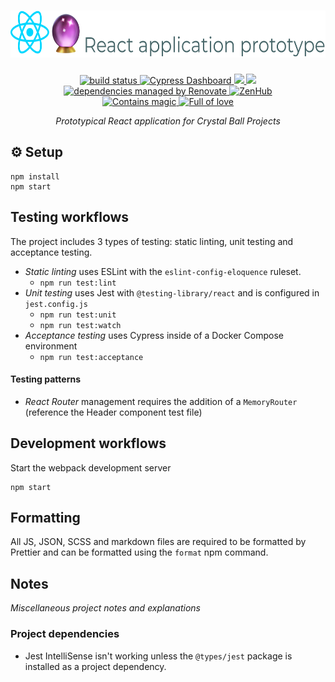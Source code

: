 <h1 align="right">
  <img height=75 src="./docs/assets/readme-header.png" alt="React application prototype">
</h1>

<div align="center">
<!-- prettier-ignore-start -->
  <!-- <a href="https://www.npmjs.com/package/react-application-prototype" target="_blank" rel="noopener noreferrer">
    <img src="https://img.shields.io/npm/v/react-application-prototype.svg" alt="current version" />
  </a> -->
  <a href="https://travis-ci.com/crystal-ball/react-application-prototype" target="_blank" rel="noopener noreferrer">
    <img src="https://travis-ci.com/crystal-ball/react-application-prototype.svg?branch=master" alt="build status" />
  </a>
  <a href="https://dashboard.cypress.io/#/projects/v3cpt4/runs">
    <img src="https://img.shields.io/badge/cypress-dashboard-brightgreen.svg" alt="Cypress Dashboard">
  </a>
  <a href="https://codeclimate.com/github/crystal-ball/react-application-prototype/maintainability">
    <img src="https://api.codeclimate.com/v1/badges/3b4b227366911cc055e0/maintainability" />
  </a>
  <a href="https://codeclimate.com/github/crystal-ball/react-application-prototype/test_coverage">
    <img src="https://api.codeclimate.com/v1/badges/3b4b227366911cc055e0/test_coverage" />
  </a>
  <a href="https://renovatebot.com/" target="_blank" rel="noopener noreferrer">
    <img src="https://img.shields.io/badge/Renovate-enabled-32c3c2.svg" alt="dependencies managed by Renovate" />
  </a>
  <a href="https://github.com/crystal-ball/react-application-prototype#zenhub" target="_blank" rel="noopener noreferrer">
    <img src="https://img.shields.io/badge/Shipping_faster_with-ZenHub-5e60ba.svg?style=flat-square" alt="ZenHub" />
  </a>
  <!-- <a href="https://prettier.io/" target="_blank" rel="noopener noreferrer">
    <img src="https://img.shields.io/badge/styled_with-prettier-ff69b4.svg" alt="Prettier" />
  </a> -->
  <!-- <a href="https://semantic-release.gitbook.io/semantic-release/" target="_blank" rel="noopener noreferrer">
    <img src="https://img.shields.io/badge/%F0%9F%93%A6%F0%9F%9A%80-semantic_release-e10079.svg" alt="managed by semantic release" />
  </a> -->
  <br />
  <a href="https://github.com/crystal-ball" target="_blank" rel="noopener noreferrer">
    <img src="https://img.shields.io/badge/%F0%9F%94%AE%E2%9C%A8-contains_magic-D831D7.svg" alt="Contains magic" />
  </a>
  <a href="https://github.com/crystal-ball/react-application-prototype" target="_blank" rel="noopener noreferrer">
    <img src="https://img.shields.io/badge/%F0%9F%92%96%F0%9F%8C%88-full_of_love-F5499E.svg" alt="Full of love" />
  </a>
<!-- prettier-ignore-end -->
</div>

<p align="center">
  <em>Prototypical React application for Crystal Ball Projects</em>
</p>

## ⚙️ Setup

```
npm install
npm start
```

## Testing workflows

The project includes 3 types of testing: static linting, unit testing and
acceptance testing.

- _Static linting_ uses ESLint with the `eslint-config-eloquence` ruleset.
  - `npm run test:lint`
- _Unit testing_ uses Jest with `@testing-library/react` and is configured in
  `jest.config.js`
  - `npm run test:unit`
  - `npm run test:watch`
- _Acceptance testing_ uses Cypress inside of a Docker Compose environment
  - `npm run test:acceptance`

#### Testing patterns

- _React Router_ management requires the addition of a `MemoryRouter` (reference
  the Header component test file)

## Development workflows

Start the webpack development server

```
npm start
```

## Formatting

All JS, JSON, SCSS and markdown files are required to be formatted by Prettier
and can be formatted using the `format` npm command.

## Notes

_Miscellaneous project notes and explanations_

### Project dependencies

- Jest IntelliSense isn't working unless the `@types/jest` package is installed
  as a project dependency.
